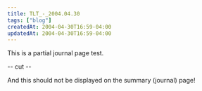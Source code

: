 ```yaml
---
title: TLT_-_2004.04.30
tags: ["blog"]
createdAt: 2004-04-30T16:59-04:00
updatedAt: 2004-04-30T16:59-04:00
---
```


This is a partial journal page test.

-- cut --

And this should not be displayed on the summary (journal) page!


